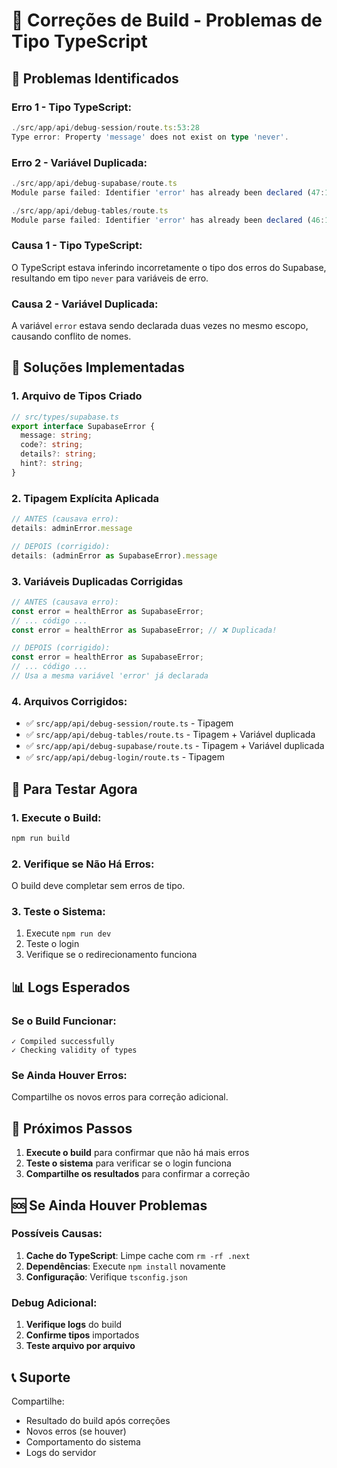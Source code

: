 # 🔧 Correções de Build - Problemas de Tipo TypeScript

## 🚨 **Problemas Identificados**

### **Erro 1 - Tipo TypeScript:**
```typescript
./src/app/api/debug-session/route.ts:53:28
Type error: Property 'message' does not exist on type 'never'.
```

### **Erro 2 - Variável Duplicada:**
```typescript
./src/app/api/debug-supabase/route.ts
Module parse failed: Identifier 'error' has already been declared (47:18)

./src/app/api/debug-tables/route.ts
Module parse failed: Identifier 'error' has already been declared (46:14)
```

### **Causa 1 - Tipo TypeScript:**
O TypeScript estava inferindo incorretamente o tipo dos erros do Supabase, resultando em tipo `never` para variáveis de erro.

### **Causa 2 - Variável Duplicada:**
A variável `error` estava sendo declarada duas vezes no mesmo escopo, causando conflito de nomes.

## 🔧 **Soluções Implementadas**

### **1. Arquivo de Tipos Criado**
```typescript
// src/types/supabase.ts
export interface SupabaseError {
  message: string;
  code?: string;
  details?: string;
  hint?: string;
}
```

### **2. Tipagem Explícita Aplicada**
```typescript
// ANTES (causava erro):
details: adminError.message

// DEPOIS (corrigido):
details: (adminError as SupabaseError).message
```

### **3. Variáveis Duplicadas Corrigidas**
```typescript
// ANTES (causava erro):
const error = healthError as SupabaseError;
// ... código ...
const error = healthError as SupabaseError; // ❌ Duplicada!

// DEPOIS (corrigido):
const error = healthError as SupabaseError;
// ... código ...
// Usa a mesma variável 'error' já declarada
```

### **4. Arquivos Corrigidos:**
- ✅ `src/app/api/debug-session/route.ts` - Tipagem
- ✅ `src/app/api/debug-tables/route.ts` - Tipagem + Variável duplicada
- ✅ `src/app/api/debug-supabase/route.ts` - Tipagem + Variável duplicada
- ✅ `src/app/api/debug-login/route.ts` - Tipagem

## 🧪 **Para Testar Agora**

### **1. Execute o Build:**
```bash
npm run build
```

### **2. Verifique se Não Há Erros:**
O build deve completar sem erros de tipo.

### **3. Teste o Sistema:**
1. Execute `npm run dev`
2. Teste o login
3. Verifique se o redirecionamento funciona

## 📊 **Logs Esperados**

### **Se o Build Funcionar:**
```
✓ Compiled successfully
✓ Checking validity of types
```

### **Se Ainda Houver Erros:**
Compartilhe os novos erros para correção adicional.

## 🚀 **Próximos Passos**

1. **Execute o build** para confirmar que não há mais erros
2. **Teste o sistema** para verificar se o login funciona
3. **Compartilhe os resultados** para confirmar a correção

## 🆘 **Se Ainda Houver Problemas**

### **Possíveis Causas:**
1. **Cache do TypeScript**: Limpe cache com `rm -rf .next`
2. **Dependências**: Execute `npm install` novamente
3. **Configuração**: Verifique `tsconfig.json`

### **Debug Adicional:**
1. **Verifique logs** do build
2. **Confirme tipos** importados
3. **Teste arquivo por arquivo**

## 📞 **Suporte**

Compartilhe:
- Resultado do build após correções
- Novos erros (se houver)
- Comportamento do sistema
- Logs do servidor
